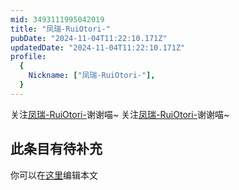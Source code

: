 ```yaml
---
mid: 3493111995042019
title: "凤瑞-RuiOtori-"
pubDate: "2024-11-04T11:22:10.171Z"
updatedDate: "2024-11-04T11:22:10.171Z"
profile:
  {
    Nickname: ["凤瑞-RuiOtori-"],
  }
---
```


关注[凤瑞-RuiOtori-](https://space.bilibili.com/3493111995042019)谢谢喵~ 关注[凤瑞-RuiOtori-](https://space.bilibili.com/3493111995042019)谢谢喵~

## 此条目有待补充
你可以在[这里](https://github.com/Yuhanawa/VTuber.ICU-Content/edit/master/v/凤瑞-RuiOtori-/index.md)编辑本文
